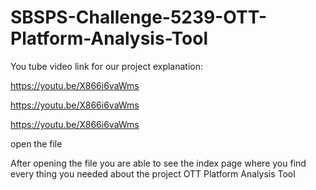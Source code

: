 # SBSPS-Challenge-5239-OTT-Platform-Analysis-Tool

You tube video link for our project explanation:


https://youtu.be/X866i6vaWms

https://youtu.be/X866i6vaWms

https://youtu.be/X866i6vaWms



open the file 

After opening the file you are able to see the index page where you find every thing you needed about the project OTT Platform Analysis Tool



